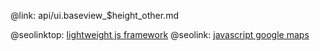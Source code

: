 @link: api/ui.baseview_$height_other.md

@seolinktop: [lightweight js framework](https://webix.com)
@seolink: [javascript google maps](https://webix.com/widget/maps/)